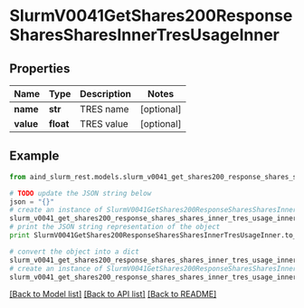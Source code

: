 # SlurmV0041GetShares200ResponseSharesSharesInnerTresUsageInner


## Properties

Name | Type | Description | Notes
------------ | ------------- | ------------- | -------------
**name** | **str** | TRES name | [optional] 
**value** | **float** | TRES value | [optional] 

## Example

```python
from aind_slurm_rest.models.slurm_v0041_get_shares200_response_shares_shares_inner_tres_usage_inner import SlurmV0041GetShares200ResponseSharesSharesInnerTresUsageInner

# TODO update the JSON string below
json = "{}"
# create an instance of SlurmV0041GetShares200ResponseSharesSharesInnerTresUsageInner from a JSON string
slurm_v0041_get_shares200_response_shares_shares_inner_tres_usage_inner_instance = SlurmV0041GetShares200ResponseSharesSharesInnerTresUsageInner.from_json(json)
# print the JSON string representation of the object
print SlurmV0041GetShares200ResponseSharesSharesInnerTresUsageInner.to_json()

# convert the object into a dict
slurm_v0041_get_shares200_response_shares_shares_inner_tres_usage_inner_dict = slurm_v0041_get_shares200_response_shares_shares_inner_tres_usage_inner_instance.to_dict()
# create an instance of SlurmV0041GetShares200ResponseSharesSharesInnerTresUsageInner from a dict
slurm_v0041_get_shares200_response_shares_shares_inner_tres_usage_inner_form_dict = slurm_v0041_get_shares200_response_shares_shares_inner_tres_usage_inner.from_dict(slurm_v0041_get_shares200_response_shares_shares_inner_tres_usage_inner_dict)
```
[[Back to Model list]](../README.md#documentation-for-models) [[Back to API list]](../README.md#documentation-for-api-endpoints) [[Back to README]](../README.md)


